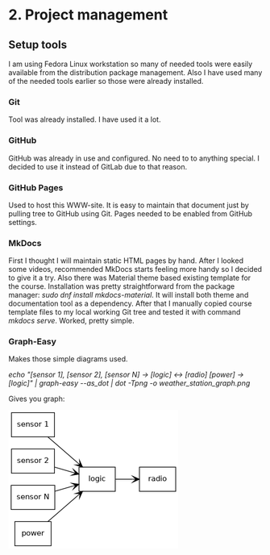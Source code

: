 # 2. Project management
## Setup tools
I am using Fedora Linux workstation so many of needed tools were easily available from the distribution package management. Also I have used many of the needed tools earlier so those were already installed.

### Git
Tool was already installed. I have used it a lot.

### GitHub
GitHub was already in use and configured. No need to to anything special. I decided to use it instead of GitLab due to that reason.

### GitHub Pages
Used to host this WWW-site. It is easy to maintain that document just by pulling tree to GitHub using Git. Pages needed to be enabled from GitHub settings.

### MkDocs
First I thought I will maintain static HTML pages by hand. After I looked some videos, recommended MkDocs starts feeling more handy so I decided to give it a try. Also there was Material theme based existing template for the course. Installation was pretty straightforward from the package manager: *sudo dnf install mkdocs-material*. It will install both theme and documentation tool as a dependency. After that I manually copied course template files to my local working Git tree and tested it with command *mkdocs serve*. Worked, pretty simple.

### Graph-Easy
Makes those simple diagrams used.

*echo "[sensor 1], [sensor 2], [sensor N] -> [logic] <-> [radio] [power] -> [logic]" | graph-easy --as_dot | dot -Tpng -o weather_station_graph.png*

Gives you graph:

![](../images/weather_station_graph.png)
